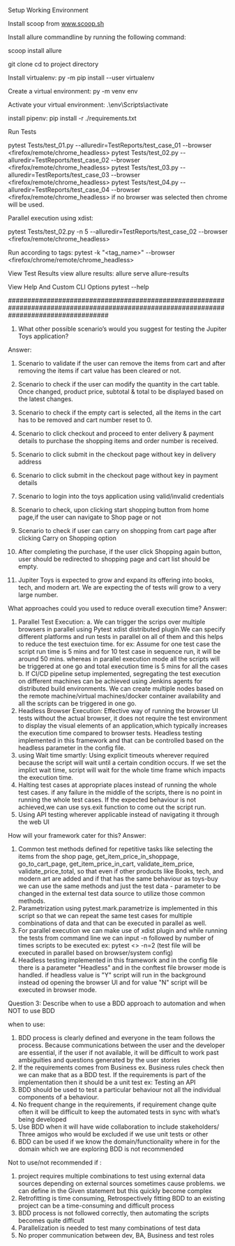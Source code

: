 Setup Working Environment

Install scoop from www.scoop.sh

Install allure commandline by running the following command:

scoop install allure

git clone
cd to project directory

Install virtualenv:
py -m pip install --user virtualenv

Create a virtual environment:
py -m venv env

Activate your virtual environment:
.\env\Scripts\activate

install pipenv:
pip install -r ./requirements.txt

Run Tests

pytest Tests/test_01.py --alluredir=TestReports/test_case_01 --browser <firefox/remote/chrome_headless>
pytest Tests/test_02.py --alluredir=TestReports/test_case_02 --browser <firefox/remote/chrome_headless>
pytest Tests/test_03.py --alluredir=TestReports/test_case_03 --browser <firefox/remote/chrome_headless>
pytest Tests/test_04.py --alluredir=TestReports/test_case_04 --browser <firefox/remote/chrome_headless>
if no browser was selected then chrome will be used.

Parallel execution using xdist:

pytest Tests/test_02.py -n 5 --alluredir=TestReports/test_case_02 --browser <firefox/remote/chrome_headless>

Run according to tags:
pytest -k "<tag_name>" --browser <firefox/chrome/remote/chrome_headless>

View Test Results
view allure results:
allure serve allure-results


View Help And Custom CLI Options
pytest --help


##########################################################################################################################################

1. What other possible scenario’s would you suggest for testing the Jupiter Toys application?

Answer:

1. Scenario to validate if the user can remove the items from cart and after removing the items  if cart value has been cleared or  not.
2. Scenario to check if the user can modify the quantity in the cart table. Once changed, product price, subtotal & total to be displayed based on the latest changes.
3. Scenario to check if the empty cart is selected, all the items in the cart has to be removed and cart number reset to 0.
4. Scenario to click checkout and proceed to enter delivery & payment details to purchase the shopping items and order number is received.
5. Scenario to click submit in the checkout page without key in delivery address 
6. Scenario to click submit in the checkout page without key in payment details
7. Scenario to login into the toys application using valid/invalid credentials
8. Scenario to check, upon clicking start shopping button from home page,if the user can navigate to Shop page or not
9. Scenario to check if user can carry on shopping from cart page after clicking Carry on Shopping option
10. After completing the purchase, if the user click Shopping again button, user should be redirected  to shopping page and cart list should be empty.


2. Jupiter Toys is expected to grow and expand its offering into books, tech, and modern art. We are expecting the of tests will grow to a very large number.

What approaches could you used to reduce overall execution time?
 Answer: 
1. Parallel Test Execution:
   a. We can trigger the scrips over multiple browsers in parallel using Pytest xdist distributed plugin.We can specify different platforms and run tests in parallel on all of them and this helps to reduce the test exectuion time.
   for ex: Assume for one test case the script run time is 5 mins and for 10 test case in sequence run, it will be around 50 mins.
   whereas in parallel execution mode all the scripts will be triggered at one go and total execution time is 5 mins for all the cases
   b. If CI/CD pipeline setup implemented, segregating the test execution on  different machines can be achieved using Jenkins agents for distributed build environments. We can create multiple nodes based on the remote machine/virtual machines/docker container availability and all the scripts can be triggered in one go.
2. Headless Browser Execution:
    Effective way of running the browser UI tests without the actual browser,  it does not require the test environment to display the visual elements of an application,which typically increases the execution time compared to browser tests.
    Headless testing implemented in this framework and that can be controlled based on the headless parameter in the config file.
3. using Wait time smartly:
    Using explicit timeouts wherever required because the script will wait until a certain condition occurs. If we set the implict wait time, script will wait for the whole time frame which impacts the execution time.
4. Halting test cases at appropriate places instead of running the whole test cases. if any failure in the middle of the scripts, there is no point in running the whole test cases. If the expected behaviour is not achieved,we can use sys.exit function to come out the script run.
5. Using API  testing wherever applicable instead of navigating it through the web UI

How will your framework cater for this?
 Answer: 
1.  Common test methods defined for repetitive tasks like 
    selecting the items from the shop page, 
    get_item_price_in_shoppage, 
    go_to_cart_page,
    get_item_price_in_cart,
    validate_item_price,
    validate_price_total, so that even if other products like Books, tech, and modern art are added and if that has the same behaviour as toys-buy we can use the same methods and just the test data - parameter to be changed in the external test data source to utilize those common methods.
2. Parametrization using pytest.mark.parametrize is implemented in this script so that we can repeat the same test cases for multiple combinations of data and that can be executed in parallel as well.
3. For parallel execution we can make use of xdist plugin and while running the tests from command line we can input -n followed by number of times scripts to be executed
    ex: pytest <<test file path >> -n=2 (test file will be executed in parallel based on browser/system config)
4. Headless testing implemented in this framework and in the config file there is a parameter "Headless" and in the conftest file browser mode is handled. if headless value is "Y" script will run in the background instead od opening the browser UI and for value "N" script will be executed in browser mode.



Question 3: 
Describe when to use a BDD approach to automation and when NOT to use BDD 

when to use:
1. BDD process is clearly defined and everyone in the team follows the process. Because communications between the user and the developer are essential, if the user if not available, it will be difficult to work past ambiguities and questions generated by the user stories
2. If the requirements comes from Business ex. Business rules check then we can make that as a BDD test. If the requirements is part of the implementation then it should be a unit test ex: Testing an API
3. BDD should be used to test a particular behaviour not all the individual components of a behaviour.
4. No frequent change in the requirements, if requirement change quite often it will be difficult to keep the automated tests in sync with what’s being developed
5. Use BDD when it will have wide collaboration to include stakeholders/ Three amigos who would be excluded if we use unit tests or other
6. BDD can be used if we know the domain/functionality where in for the domain which we are exploring BDD is not recommended

Not to use/not recommended if :
1. project requires multiple combinations to test using external data sources depending on external sources sometimes cause problems. we can define in the Given statement but this quickly become complex
2. Retrofitting is time consuming, Retrospectively fitting BDD to an existing project can be a time-consuming and difficult process
3. BDD process is not followed correctly, then automating the scripts becomes quite difficult
4. Parallelization is needed to test many combinations of test data
5. No proper communication between dev, BA, Business and test roles
